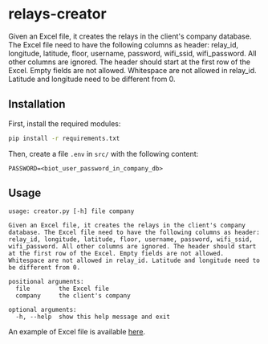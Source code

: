 # relays-creator

Given an Excel file, it creates the relays in the client's company database. The Excel file need to have the following columns as header: relay_id, longitude, latitude, floor, username, password, wifi_ssid, wifi_password. All other columns are ignored. The header should start at the first row of the Excel. Empty fields are not allowed. Whitespace are not allowed in relay_id. Latitude and longitude need to be different from 0.

## Installation

First, install the required modules:

```bash
pip install -r requirements.txt
```

Then, create a file `.env` in `src/` with the following content:

```
PASSWORD=<biot_user_password_in_company_db>
```

## Usage

```
usage: creator.py [-h] file company

Given an Excel file, it creates the relays in the client's company database. The Excel file need to have the following columns as header: relay_id, longitude, latitude, floor, username, password, wifi_ssid, wifi_password. All other columns are ignored. The header should start at the first row of the Excel. Empty fields are not allowed. Whitespace are not allowed in relay_id. Latitude and longitude need to be different from 0.

positional arguments:
  file        the Excel file
  company     the client's company

optional arguments:
  -h, --help  show this help message and exit
```

An example of Excel file is available [here](examples/excel.xlsx).
